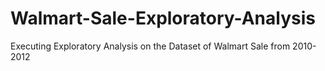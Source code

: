 # Walmart-Sale-Exploratory-Analysis
Executing Exploratory Analysis on the Dataset of Walmart Sale from 2010-2012

